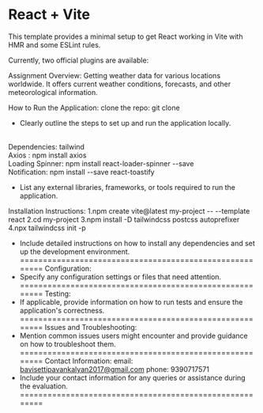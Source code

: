 # React + Vite

This template provides a minimal setup to get React working in Vite with HMR and some ESLint rules.

Currently, two official plugins are available:

Assignment Overview:
Getting weather data for various locations worldwide. It offers current weather conditions, forecasts, and other meteorological information.


How to Run the Application:
clone the repo: git clone
- Clearly outline the steps to set up and run the application locally.
</br>
Dependencies:
  tailwind </br>
  Axios    :      npm install axios </br>
 Loading Spinner: npm install react-loader-spinner --save </br>
 Notification:    npm install --save react-toastify  </br>


- List any external libraries, frameworks, or tools required to run the application. </br>

Installation Instructions:
1.npm create vite@latest my-project -- --template react
2.cd my-project
3.npm install -D tailwindcss postcss autoprefixer
4.npx tailwindcss init -p


- Include detailed instructions on how to install any dependencies and set up the development environment.
========================================================
Configuration:
- Specify any configuration settings or files that need attention.
========================================================
Testing:
- If applicable, provide information on how to run tests and ensure the application's correctness.
========================================================
Issues and Troubleshooting:
- Mention common issues users might encounter and provide guidance on how to troubleshoot them.
========================================================
Contact Information:
 email: bavisettipavankalyan2017@gmail.com
 phone: 9390717571
- Include your contact information for any queries or assistance during the evaluation.
========================================================
